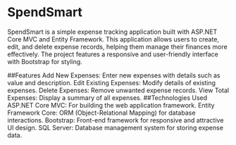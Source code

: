# SpendSmart
SpendSmart is a simple expense tracking application built with ASP.NET Core MVC and Entity Framework. This application allows users to create, edit, and delete expense records, helping them manage their finances more effectively. The project features a responsive and user-friendly interface with Bootstrap for styling.

##Features
Add New Expenses: Enter new expenses with details such as value and description.
Edit Existing Expenses: Modify details of existing expenses.
Delete Expenses: Remove unwanted expense records.
View Total Expenses: Display a summary of all expenses.
##Technologies Used
ASP.NET Core MVC: For building the web application framework.
Entity Framework Core: ORM (Object-Relational Mapping) for database interactions.
Bootstrap: Front-end framework for responsive and attractive UI design.
SQL Server: Database management system for storing expense data.
